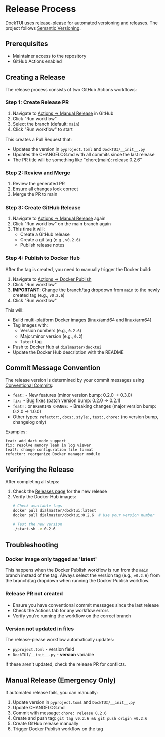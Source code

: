 # Release Process

DockTUI uses [release-please](https://github.com/googleapis/release-please) for automated versioning and releases. The project follows [Semantic Versioning](https://semver.org/).

## Prerequisites

- Maintainer access to the repository
- GitHub Actions enabled

## Creating a Release

The release process consists of two GitHub Actions workflows:

### Step 1: Create Release PR

1. Navigate to [Actions → Manual Release](https://github.com/dialmaster/DockTUI/actions/workflows/release.yml) in GitHub
2. Click "Run workflow"
3. Select the branch (default: `main`)
4. Click "Run workflow" to start

This creates a Pull Request that:
- Updates the version in `pyproject.toml` and `DockTUI/__init__.py`
- Updates the CHANGELOG.md with all commits since the last release
- The PR title will be something like "chore(main): release 0.2.6"

### Step 2: Review and Merge

1. Review the generated PR
2. Ensure all changes look correct
3. Merge the PR to main

### Step 3: Create GitHub Release

1. Navigate to [Actions → Manual Release](https://github.com/dialmaster/DockTUI/actions/workflows/release.yml) again
2. Click "Run workflow" on the main branch again
3. This time it will:
   - Create a GitHub release
   - Create a git tag (e.g., `v0.2.6`)
   - Publish release notes

### Step 4: Publish to Docker Hub

After the tag is created, you need to manually trigger the Docker build:

1. Navigate to [Actions → Docker Publish](https://github.com/dialmaster/DockTUI/actions/workflows/docker-publish.yml)
2. Click "Run workflow"
3. **IMPORTANT**: Change the branch/tag dropdown from `main` to the newly created tag (e.g., `v0.2.6`)
4. Click "Run workflow"

This will:
- Build multi-platform Docker images (linux/amd64 and linux/arm64)
- Tag images with:
  - Version numbers (e.g., `0.2.6`)
  - Major.minor version (e.g., `0.2`)
  - `latest` tag
- Push to Docker Hub at `dialmaster/docktui`
- Update the Docker Hub description with the README

## Commit Message Convention

The release version is determined by your commit messages using [Conventional Commits](https://www.conventionalcommits.org/):

- `feat:` - New features (minor version bump: 0.2.0 → 0.3.0)
- `fix:` - Bug fixes (patch version bump: 0.2.0 → 0.2.1)
- `feat!:` or `BREAKING CHANGE:` - Breaking changes (major version bump: 0.2.0 → 1.0.0)
- Other types: `refactor:`, `docs:`, `style:`, `test:`, `chore:` (no version bump, changelog only)

Examples:
```
feat: add dark mode support
fix: resolve memory leak in log viewer
feat!: change configuration file format
refactor: reorganize Docker manager module
```

## Verifying the Release

After completing all steps:

1. Check the [Releases page](https://github.com/dialmaster/DockTUI/releases) for the new release
2. Verify the Docker Hub images:
   ```bash
   # Check available tags
   docker pull dialmaster/docktui:latest
   docker pull dialmaster/docktui:0.2.6  # Use your version number
   
   # Test the new version
   ./start.sh -v 0.2.6
   ```

## Troubleshooting

### Docker image only tagged as 'latest'

This happens when the Docker Publish workflow is run from the `main` branch instead of the tag. Always select the version tag (e.g., `v0.2.6`) from the branch/tag dropdown when running the Docker Publish workflow.

### Release PR not created

- Ensure you have conventional commit messages since the last release
- Check the Actions tab for any workflow errors
- Verify you're running the workflow on the correct branch

### Version not updated in files

The release-please workflow automatically updates:
- `pyproject.toml` - version field
- `DockTUI/__init__.py` - __version__ variable

If these aren't updated, check the release PR for conflicts.

## Manual Release (Emergency Only)

If automated release fails, you can manually:

1. Update version in `pyproject.toml` and `DockTUI/__init__.py`
2. Update CHANGELOG.md
3. Commit with message: `chore: release 0.2.6`
4. Create and push tag: `git tag v0.2.6 && git push origin v0.2.6`
5. Create GitHub release manually
6. Trigger Docker Publish workflow on the tag